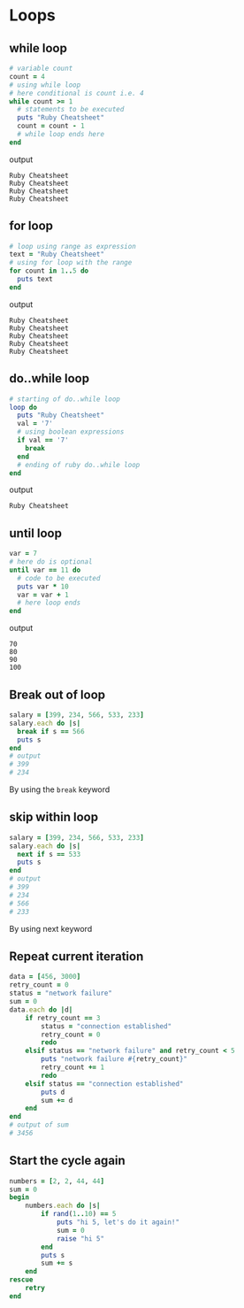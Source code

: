 # Loops

## while loop

```ruby
# variable count
count = 4
# using while loop
# here conditional is count i.e. 4
while count >= 1
  # statements to be executed
  puts "Ruby Cheatsheet"
  count = count - 1
  # while loop ends here
end
```

output

```
Ruby Cheatsheet
Ruby Cheatsheet
Ruby Cheatsheet
Ruby Cheatsheet
```

## for loop

```ruby
# loop using range as expression
text = "Ruby Cheatsheet"
# using for loop with the range
for count in 1..5 do
  puts text
end
```

output

```
Ruby Cheatsheet
Ruby Cheatsheet
Ruby Cheatsheet
Ruby Cheatsheet
Ruby Cheatsheet
```

## do..while loop

```ruby
# starting of do..while loop
loop do
  puts "Ruby Cheatsheet"
  val = '7'
  # using boolean expressions
  if val == '7'
    break
  end
  # ending of ruby do..while loop
end
```

output

```
Ruby Cheatsheet
```

## until loop

```ruby
var = 7
# here do is optional
until var == 11 do
  # code to be executed
  puts var * 10
  var = var + 1
  # here loop ends
end
```

output

```
70
80
90
100
```

## Break out of loop

```ruby
salary = [399, 234, 566, 533, 233]
salary.each do |s|
  break if s == 566
  puts s
end
# output
# 399
# 234
```

By using the `break` keyword

## skip within loop

```ruby
salary = [399, 234, 566, 533, 233]
salary.each do |s|
  next if s == 533
  puts s
end
# output
# 399
# 234
# 566
# 233
```

By using next keyword

## Repeat current iteration

```ruby
data = [456, 3000]
retry_count = 0
status = "network failure"
sum = 0
data.each do |d|
    if retry_count == 3
        status = "connection established"
        retry_count = 0
        redo
    elsif status == "network failure" and retry_count < 5
        puts "network failure #{retry_count}"
        retry_count += 1
        redo
    elsif status == "connection established"
        puts d
        sum += d
    end
end
# output of sum
# 3456
```

## Start the cycle again

```ruby
numbers = [2, 2, 44, 44]
sum = 0
begin
    numbers.each do |s|
        if rand(1..10) == 5
            puts "hi 5, let's do it again!"
            sum = 0
            raise "hi 5"
        end
        puts s
        sum += s
    end
rescue
    retry
end
```

